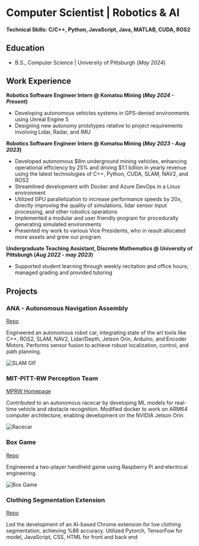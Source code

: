 # Computer Scientist | Robotics & AI
#### Technical Skills: C/C++, Python, JavaScript, Java, MATLAB, CUDA, ROS2

## Education		        		
- B.S., Computer Science | University of Pittsburgh (_May 2024_)

## Work Experience
**Robotics Software Engineer Intern @ Komatsu Mining (_May 2024 - Present_)**
- Developing autonomous vehicles systems in GPS-denied environments using Unreal Engine 5
- Designing new autonomy prototypes relative to project requirements involving Lidar, Radar, and IMU

**Robotics Software Engineer Intern @ Komatsu Mining (_May 2023 - Aug 2023_)**
- Developed autonomous $8m underground mining vehicles, enhancing operational efficiency by 25% and driving $1.1 billion in yearly revenue using the latest technologies of C++, Python, CUDA, SLAM, NAV2, and ROS2
- Streamlined development with Docker and Azure DevOps in a Linux environment
- Utilized GPU parallelization to increase performance speeds by 20x, directly improving the quality of simulations, lidar sensor input processing, and other robotics operations
- Implemented a modular and user friendly program for procedurally generating simulated environments
- Presented my work to various Vice Presidents, who in result allocated more assets and grew our program

**Undergraduate Teaching Assistant, Discrete Mathematics @ University of Pittsburgh (_Aug 2022 - may 2023_)**
- Supported student learning through weekly recitation and office hours; managed grading and provided tutoring

## Projects
### ANA - Autonomous Navigation Assembly
[Repo](https://github.com/Razzi86/ana_bot)

Engineered an autonomous robot car, integrating state of the art tools like C++, ROS2, SLAM, NAV2, Lidar/Depth, Jetson Orin, Arduino, and Encoder Motors. Performs sensor fusion to achieve robust localization, control, and path planning.

![SLAM GIF](https://github.com/Razzi86/Razzi86.github.io/blob/main/assets/img/slam.gif)

### MIT-PITT-RW Perception Team
[MPRW Homepage](https://driverless.mit.edu/mitpittrw)

Contributed to an autonomous racecar by developing ML models for real-time vehicle and obstacle recognition. Modified docker to work on ARM64 computer architecture, enabling development on the NVIDIA Jetson Orin.

![Racecar](https://www.raspitt.org/images/mprw/ourcar2%20-%20Copy.jpg)


### Box Game
[Repo](https://github.com/Razzi86/Box_Game)

Engineered a two-player handheld game using Raspberry Pi and electrical engineering.

![Box Game](https://user-images.githubusercontent.com/75161978/150026568-e0e3128b-62fe-46e0-8622-36bca743b56f.gif)


### Clothing Segmentation Extension
[Repo]({https://github.com/DW-Han/fashion-segmentation-repo)

Led the development of an AI-based Chrome extension for live clothing segmentation, achieving %86 accuracy. Utilized Pytorch, TensorFow for model, JavaScript, CSS, HTML for front and back end

